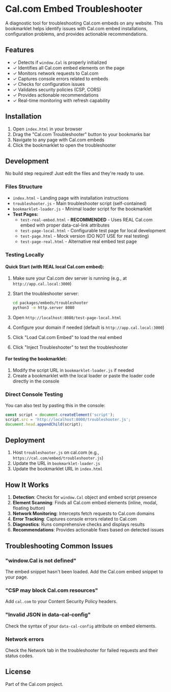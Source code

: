 # Cal.com Embed Troubleshooter

A diagnostic tool for troubleshooting Cal.com embeds on any website. This bookmarklet helps identify issues with Cal.com embed installations, configuration problems, and provides actionable recommendations.

## Features

- ✓ Detects if `window.Cal` is properly initialized
- ✓ Identifies all Cal.com embed elements on the page
- ✓ Monitors network requests to Cal.com
- ✓ Captures console errors related to embeds
- ✓ Checks for configuration issues
- ✓ Validates security policies (CSP, CORS)
- ✓ Provides actionable recommendations
- ✓ Real-time monitoring with refresh capability

## Installation

1. Open `index.html` in your browser
2. Drag the "Cal.com Troubleshooter" button to your bookmarks bar
3. Navigate to any page with Cal.com embeds
4. Click the bookmarklet to open the troubleshooter

## Development

No build step required! Just edit the files and they're ready to use.

### Files Structure

- `index.html` - Landing page with installation instructions
- `troubleshooter.js` - Main troubleshooter script (self-contained)
- `bookmarklet-loader.js` - Minimal loader script for the bookmarklet
- **Test Pages:**
  - `test-real-embed.html` - **RECOMMENDED** - Uses REAL Cal.com embed with proper data-cal-link attributes
  - `test-page-local.html` - Configurable test page for local development
  - `test-page.html` - Mock version (DO NOT USE for real testing)
  - `test-page-real.html` - Alternative real embed test page

### Testing Locally

#### Quick Start (with REAL local Cal.com embed):

1. Make sure your Cal.com dev server is running (e.g., at `http://app.cal.local:3000`)

2. Start the troubleshooter server:
   ```bash
   cd packages/embeds/troubleshooter
   python3 -m http.server 8080
   ```

3. Open `http://localhost:8080/test-page-local.html`

4. Configure your domain if needed (default is `http://app.cal.local:3000`)

5. Click "Load Cal.com Embed" to load the real embed

6. Click "Inject Troubleshooter" to test the troubleshooter

#### For testing the bookmarklet:

1. Modify the script URL in `bookmarklet-loader.js` if needed
2. Create a bookmarklet with the local loader or paste the loader code directly in the console

### Direct Console Testing

You can also test by pasting this in the console:
```javascript
const script = document.createElement('script');
script.src = 'http://localhost:8000/troubleshooter.js';
document.head.appendChild(script);
```

## Deployment

1. Host `troubleshooter.js` on cal.com (e.g., `https://cal.com/embed/troubleshooter.js`)
2. Update the URL in `bookmarklet-loader.js`
3. Update the bookmarklet URL in `index.html`

## How It Works

1. **Detection**: Checks for `window.Cal` object and embed script presence
2. **Element Scanning**: Finds all Cal.com embed elements (inline, modal, floating button)
3. **Network Monitoring**: Intercepts fetch requests to Cal.com domains
4. **Error Tracking**: Captures console errors related to Cal.com
5. **Diagnostics**: Runs comprehensive checks and displays results
6. **Recommendations**: Provides actionable fixes based on detected issues

## Troubleshooting Common Issues

### "window.Cal is not defined"
The embed snippet hasn't been loaded. Add the Cal.com embed snippet to your page.

### "CSP may block Cal.com resources"
Add `cal.com` to your Content Security Policy headers.

### "Invalid JSON in data-cal-config"
Check the syntax of your `data-cal-config` attribute on embed elements.

### Network errors
Check the Network tab in the troubleshooter for failed requests and their status codes.

## License

Part of the Cal.com project.